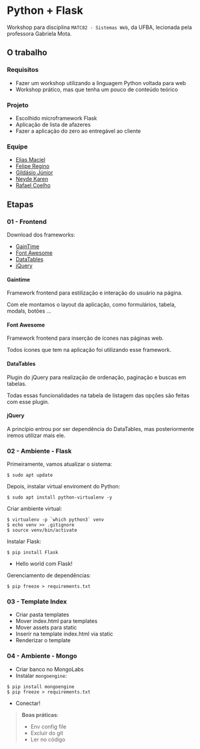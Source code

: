 # Python + Flask

Workshop para disciplina `MATC82 - Sistemas Web`, da UFBA, lecionada pela professora Gabriela Mota.

## O trabalho

### Requisitos

* Fazer um workshop utilizando a linguagem Python voltada para web
* Workshop prático, mas que tenha um pouco de conteúdo teórico

### Projeto

* Escolhido microframework Flask
* Aplicação de lista de afazeres
* Fazer a aplicação do zero ao entregável ao cliente

### Equipe

* [Elias Maciel](https://github.com/e321maciel)
* [Felipe Regino](https://github.com/feliperegino)
* [Gildásio Júnior](https://github.com/gjuniioor)
* [Neyde Karen](https://github.com/nykaren)
* [Rafael Coelho](https://github.com/rllcoelho)

## Etapas

### 01 - Frontend

Download dos frameworks:

* [GainTime](https://gaintime.github.io)
* [Font Awesome](http://fontawesome.io/)
* [DataTables](https://datatables.net)
* [jQuery](https://jquery.com)

#### Gaintime

Framework frontend para estilização e interação do usuário na página.

Com ele montamos o layout da aplicação, como formulários, tabela, modals, botões ...

#### Font Awesome

Framework frontend para inserção de ícones nas páginas web.

Todos ícones que tem na aplicação foi utilizando esse framework.

#### DataTables

Plugin do jQuery para realização de ordenação, paginação e buscas em tabelas.

Todas essas funcionalidades na tabela de listagem das opções são feitas com esse plugin.

#### jQuery

A princípio entrou por ser dependência do DataTables, mas posteriormente iremos utilizar mais ele.

### 02 - Ambiente - Flask

Primeiramente, vamos atualizar o sistema:

~~~
$ sudo apt update
~~~

Depois, instalar virtual enviroment do Python:

~~~
$ sudo apt install python-virtualenv -y
~~~

Criar ambiente virtual:

~~~
$ virtualenv -p `which python3` venv
$ echo venv >> .gitignore
$ source venv/bin/activate
~~~

Instalar Flask:

~~~
$ pip install Flask
~~~

* Hello world com Flask!

Gerenciamento de dependências:

~~~
$ pip freeze > requirements.txt
~~~

### 03 - Template Index

* Criar pasta templates
* Mover index.html para templates
* Mover assets para static
* Inserir na template index.html via static
* Renderizar o template

### 04 - Ambiente - Mongo

* Criar banco no MongoLabs
* Instalar `mongoengine`:

~~~
$ pip install mongoengine
$ pip freeze > requirements.txt
~~~

* Conectar!

> **Boas práticas**:
> * Env config file
> * Excluir do git
> * Ler no código